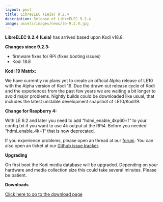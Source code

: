 ```yaml
---
layout: post
title: LibreELEC (Leia) 9.2.4
description: Release of LibreELEC 9.2.4
image: assets/images/news/le-9.2.4.jpg
---
```


**LibreELEC 9.2.4 (Leia)** has arrived based upon Kodi v18.8.

**Changes since 9.2.3:**

* firmware fixes for RPi (fixes booting issues)
* Kodi 18.8

**Kodi 19 Matrix:**

We have currently no plans yet to create an official Alpha release of LE10 with the Alpha version of Kodi 19. Due the drawn out release cycle of Kodi and the experiences from the past few years we are waiting a bit longer to avoid major problems. Nightly builds could be downloaded like usual, that includes the latest unstable development snapshot of LE10/Kodi19.

**Change for Raspberry 4:**

With LE 9.2 and later you need to add “hdmi_enable_4kp60=1“ to your config.txt if you want to use 4k output at the RPi4. Before you needed “hdmi_enable_4k=1“ that is now deprecated.

If you experience problems, please open an thread at our [forum](https://forum.libreelec.tv/). You can also open an ticket at our [Github issue tracker](https://github.com/LibreELEC/LibreELEC.tv/issues).

**Upgrading**

On first boot the Kodi media database will be upgraded. Depending on your hardware and media collection size this could take several minutes. Please be patient.

**Downloads**

[Click here to go to the download page](https://libreelec.tv/download/)